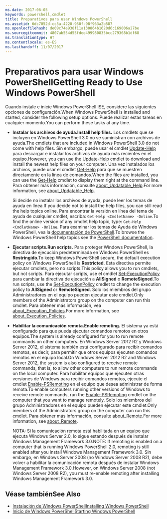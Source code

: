 ```yaml
---
ms.date: 2017-06-05
keywords: powershell,cmdlet
title: Preparativos para usar Windows PowerShell
ms.assetid: 6dc7052d-cc5a-4220-950f-98f963a2b587
ms.openlocfilehash: de09c74e938f11a130864b1620d6c169006a27be
ms.sourcegitcommit: 4807ab554d55fdee499980835bcc279368b1df68
ms.translationtype: HT
ms.contentlocale: es-ES
ms.lasthandoff: 11/07/2017
---
```

# <a name="getting-ready-to-use-windows-powershell"></a><span data-ttu-id="d2074-103">Preparativos para usar Windows PowerShell</span><span class="sxs-lookup"><span data-stu-id="d2074-103">Getting Ready to Use Windows PowerShell</span></span>
<span data-ttu-id="d2074-104">Cuando instale e inicie Windows PowerShell ISE, considere las siguientes opciones de configuración.</span><span class="sxs-lookup"><span data-stu-id="d2074-104">When Windows PowerShell is installed and started, consider the following setup options.</span></span> <span data-ttu-id="d2074-105">Puede realizar estas tareas en cualquier momento.</span><span class="sxs-lookup"><span data-stu-id="d2074-105">You can perform these tasks at any time.</span></span>

- <span data-ttu-id="d2074-106">**Instalar los archivos de ayuda.**</span><span class="sxs-lookup"><span data-stu-id="d2074-106">**Install help files.**</span></span> <span data-ttu-id="d2074-107">Los cmdlets que se incluyen en Windows PowerShell 3.0 no se suministran con archivos de ayuda.</span><span class="sxs-lookup"><span data-stu-id="d2074-107">The cmdlets that are included in Windows PowerShell 3.0 do not come with help files.</span></span> <span data-ttu-id="d2074-108">Sin embargo, puede usar el cmdlet [Update-Help](/powershell/module/microsoft.powershell.core/update-help) para descargar e instalar los archivos de ayuda más recientes en el equipo.</span><span class="sxs-lookup"><span data-stu-id="d2074-108">However, you can use the [Update-Help](/powershell/module/microsoft.powershell.core/update-help) cmdlet to download and install the newest help files on your computer.</span></span> <span data-ttu-id="d2074-109">Una vez instalados los archivos, puede usar el cmdlet [Get-Help](/powershell/module/microsoft.powershell.core/get-help) para que se muestren directamente en la línea de comandos.</span><span class="sxs-lookup"><span data-stu-id="d2074-109">When the files are installed, you can use the [Get-Help](/powershell/module/microsoft.powershell.core/get-help) cmdlet to display them right at the command line.</span></span> <span data-ttu-id="d2074-110">Para obtener más información, consulte [about_Updatable_Help](/powershell/module/microsoft.powershell.core/about/about_execution_policies).</span><span class="sxs-lookup"><span data-stu-id="d2074-110">For more information, see [about_Updatable_Help](/powershell/module/microsoft.powershell.core/about/about_execution_policies).</span></span>

    <span data-ttu-id="d2074-111">Si decide no instalar los archivos de ayuda, puede leer los temas de ayuda en línea.</span><span class="sxs-lookup"><span data-stu-id="d2074-111">If you decide not to install the help files, you can still read the help topics online.</span></span> <span data-ttu-id="d2074-112">Para encontrar la versión en línea del tema de ayuda de cualquier cmdlet, escriba: `Get-Help <CmdletName> -Online`.</span><span class="sxs-lookup"><span data-stu-id="d2074-112">To find the online version of any cmdlet help topic, type: `Get-Help <CmdletName> -Online`.</span></span> <span data-ttu-id="d2074-113">Para examinar los temas de Ayuda de Windows PowerShell, vea la [documentación de PowerShell](/powershell/scripting).</span><span class="sxs-lookup"><span data-stu-id="d2074-113">To browse the Windows PowerShell help topics see the [PowerShell documentation](/powershell/scripting).</span></span>

- <span data-ttu-id="d2074-114">**Ejecutar scripts.**</span><span class="sxs-lookup"><span data-stu-id="d2074-114">**Run scripts.**</span></span> <span data-ttu-id="d2074-115">Para proteger Windows PowerShell, la directiva de ejecución predeterminada en Windows PowerShell es **Restringido**.</span><span class="sxs-lookup"><span data-stu-id="d2074-115">To keep Windows PowerShell secure, the default execution policy on Windows PowerShell is **Restricted**.</span></span> <span data-ttu-id="d2074-116">Esta directiva permite ejecutar cmdlets, pero no scripts.</span><span class="sxs-lookup"><span data-stu-id="d2074-116">This policy allows you to run cmdlets, but not scripts.</span></span> <span data-ttu-id="d2074-117">Para ejecutar scripts, use el cmdlet [Set-ExecutionPolicy](/powershell/module/microsoft.powershell.security/set-executionpolicy) para cambiar la directiva de ejecución a **AllSigned** o **RemoteSigned**.</span><span class="sxs-lookup"><span data-stu-id="d2074-117">To run scripts, use the [Set-ExecutionPolicy](/powershell/module/microsoft.powershell.security/set-executionpolicy) cmdlet to change the execution policy to **AllSigned** or **RemoteSigned**.</span></span> <span data-ttu-id="d2074-118">Solo los miembros del grupo Administradores en el equipo pueden ejecutar este cmdlet.</span><span class="sxs-lookup"><span data-stu-id="d2074-118">Only members of the Administrators group on the computer can run this cmdlet.</span></span> <span data-ttu-id="d2074-119">Para obtener más información, vea [about_Execution_Policies](/powershell/module/microsoft.powershell.core/about/about_execution_policies).</span><span class="sxs-lookup"><span data-stu-id="d2074-119">For more information, see [about_Execution_Policies](/powershell/module/microsoft.powershell.core/about/about_execution_policies).</span></span>

- <span data-ttu-id="d2074-120">**Habilitar la comunicación remota.**</span><span class="sxs-lookup"><span data-stu-id="d2074-120">**Enable remoting.**</span></span> <span data-ttu-id="d2074-121">El sistema ya está configurado para que pueda ejecutar comandos remotos en otros equipos.</span><span class="sxs-lookup"><span data-stu-id="d2074-121">The system is already configured for you to run remote commands on other computers.</span></span> <span data-ttu-id="d2074-122">En Windows Server 2012 R2 y Windows Server 2012, el sistema también está configurado para recibir comandos remotos, es decir, para permitir que otros equipos ejecuten comandos remotos en el equipo local.</span><span class="sxs-lookup"><span data-stu-id="d2074-122">On Windows Server 2012 R2 and Windows Server 2012, the system is also configured to receive remote commands, that is, to allow other computers to run remote commands on the local computer.</span></span> <span data-ttu-id="d2074-123">Para habilitar equipos que ejecuten otras versiones de Windows para recibir comandos remotos, ejecute el cmdlet [Enable-PSRemoting](/powershell/module/microsoft.powershell.core/enable-psremoting) en el equipo que desea administrar de forma remota.</span><span class="sxs-lookup"><span data-stu-id="d2074-123">To enable computers running other versions of Windows to receive remote commands, run the [Enable-PSRemoting](/powershell/module/microsoft.powershell.core/enable-psremoting) cmdlet on the computer that you want to manage remotely.</span></span> <span data-ttu-id="d2074-124">Solo los miembros del grupo Administradores en el equipo pueden ejecutar este cmdlet.</span><span class="sxs-lookup"><span data-stu-id="d2074-124">Only members of the Administrators group on the computer can run this cmdlet.</span></span> <span data-ttu-id="d2074-125">Para obtener más información, consulte [about_Remote](/powershell/module/microsoft.powershell.core/about/about_remote).</span><span class="sxs-lookup"><span data-stu-id="d2074-125">For more information, see [about_Remote](/powershell/module/microsoft.powershell.core/about/about_remote).</span></span>

    <span data-ttu-id="d2074-126">NOTA: Si la comunicación remota está habilitada en un equipo que ejecuta Windows Server 2.0, lo sigue estando después de instalar Windows Management Framework 3.0.</span><span class="sxs-lookup"><span data-stu-id="d2074-126">NOTE: If remoting is enabled on a computer that is running Windows PowerShell 2.0, remoting is still enabled after you install Windows Management Framework 3.0.</span></span> <span data-ttu-id="d2074-127">Sin embargo, en Windows Server 2008 (no Windows Server 2008 R2), debe volver a habilitar la comunicación remota después de instalar Windows Management Framework 3.0.</span><span class="sxs-lookup"><span data-stu-id="d2074-127">However, on Windows Server 2008 (not Windows Server 2008 R2), you must re-enable remoting after installing Windows Management Framework 3.0.</span></span>

## <a name="see-also"></a><span data-ttu-id="d2074-128">Véase también</span><span class="sxs-lookup"><span data-stu-id="d2074-128">See Also</span></span>
- [<span data-ttu-id="d2074-129">Instalación de Windows PowerShell</span><span class="sxs-lookup"><span data-stu-id="d2074-129">Installing Windows PowerShell</span></span>](../setup/Installing-Windows-PowerShell.md)
- [<span data-ttu-id="d2074-130">Inicio de Windows PowerShell</span><span class="sxs-lookup"><span data-stu-id="d2074-130">Starting Windows PowerShell</span></span>](/powershell/scripting/setup/starting-windows-powershell)

